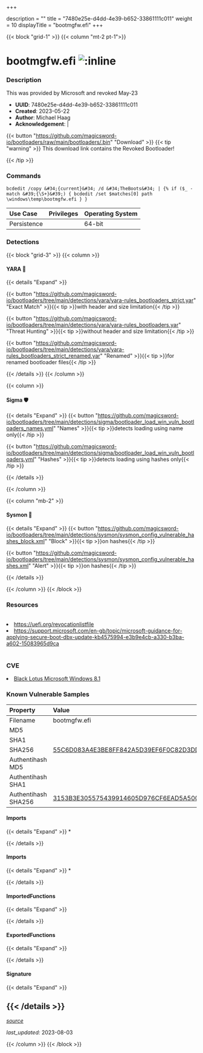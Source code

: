 +++

description = ""
title = "7480e25e-d4dd-4e39-b652-33861111c011"
weight = 10
displayTitle = "bootmgfw.efi"
+++


{{< block "grid-1" >}}
{{< column "mt-2 pt-1">}}


# bootmgfw.efi ![:inline](/images/twitter_verified.png) 


### Description

This was provided by Microsoft and revoked May-23
- **UUID**: 7480e25e-d4dd-4e39-b652-33861111c011
- **Created**: 2023-05-22
- **Author**: Michael Haag
- **Acknowledgement**:  | [](https://twitter.com/)

{{< button "https://github.com/magicsword-io/bootloaders/raw/main/bootloaders/.bin" "Download" >}}
{{< tip "warning" >}}
This download link contains the Revoked Bootloader!

{{< /tip >}}

### Commands

```
bcdedit /copy &#34;{current}&#34; /d &#34;TheBoots&#34; | {% if ($_ -match &#39;{\S+}&#39;) { bcdedit /set $matches[0] path \windows\temp\bootmgfw.efi } }
```


| Use Case | Privileges | Operating System | 
|:---- | ---- | ---- |
| Persistence |  | 64-bit |



### Detections


{{< block "grid-3" >}}
{{< column >}}
#### YARA 🏹
{{< details "Expand" >}}

{{< button "https://github.com/magicsword-io/bootloaders/tree/main/detections/yara/yara-rules_bootloaders_strict.yar" "Exact Match" >}}{{< tip >}}with header and size limitation{{< /tip >}} 

{{< button "https://github.com/magicsword-io/bootloaders/tree/main/detections/yara/yara-rules_bootloaders.yar" "Threat Hunting" >}}{{< tip >}}without header and size limitation{{< /tip >}} 

{{< button "https://github.com/magicsword-io/bootloaders/tree/main/detections/yara/yara-rules_bootloaders_strict_renamed.yar" "Renamed" >}}{{< tip >}}for renamed bootloader files{{< /tip >}} 


{{< /details >}}
{{< /column >}}



{{< column >}}

#### Sigma 🛡️
{{< details "Expand" >}}
{{< button "https://github.com/magicsword-io/bootloaders/tree/main/detections/sigma/bootloader_load_win_vuln_bootloaders_names.yml" "Names" >}}{{< tip >}}detects loading using name only{{< /tip >}} 


{{< button "https://github.com/magicsword-io/bootloaders/tree/main/detections/sigma/bootloader_load_win_vuln_bootloaders.yml" "Hashes" >}}{{< tip >}}detects loading using hashes only{{< /tip >}} 

{{< /details >}}

{{< /column >}}


{{< column "mb-2" >}}

#### Sysmon 🔎
{{< details "Expand" >}}
{{< button "https://github.com/magicsword-io/bootloaders/tree/main/detections/sysmon/sysmon_config_vulnerable_hashes_block.xml" "Block" >}}{{< tip >}}on hashes{{< /tip >}} 

{{< button "https://github.com/magicsword-io/bootloaders/tree/main/detections/sysmon/sysmon_config_vulnerable_hashes.xml" "Alert" >}}{{< tip >}}on hashes{{< /tip >}} 

{{< /details >}}

{{< /column >}}
{{< /block >}}


### Resources
<br>
<li><a href="https://uefi.org/revocationlistfile">https://uefi.org/revocationlistfile</a></li>
<li><a href="https://support.microsoft.com/en-gb/topic/microsoft-guidance-for-applying-secure-boot-dbx-update-kb4575994-e3b9e4cb-a330-b3ba-a602-15083965d9ca">https://support.microsoft.com/en-gb/topic/microsoft-guidance-for-applying-secure-boot-dbx-update-kb4575994-e3b9e4cb-a330-b3ba-a602-15083965d9ca</a></li>
<br>

### CVE

<li><a href="https://cve.mitre.org/cgi-bin/cvename.cgi?name=Black Lotus Microsoft Windows 8.1">Black Lotus Microsoft Windows 8.1</a></li>

### Known Vulnerable Samples

| Property           | Value |
|:-------------------|:------|
| Filename           | bootmgfw.efi |
| MD5                | [](https://www.virustotal.com/gui/file/) |
| SHA1               | [](https://www.virustotal.com/gui/file/) |
| SHA256             | [55C6D083A4E3BE8FF842A5D39EF6F0C82D3DD29FE377C7AEA920C7B419F660D8](https://www.virustotal.com/gui/file/55C6D083A4E3BE8FF842A5D39EF6F0C82D3DD29FE377C7AEA920C7B419F660D8) |
| Authentihash MD5   | [](https://www.virustotal.com/gui/search/authentihash%253A) |
| Authentihash SHA1  | [](https://www.virustotal.com/gui/search/authentihash%253A) |
| Authentihash SHA256| [3153B3E305575439914605D976CF6EAD5A500E54D0B6ABCDAAFCCED1BC47E04F](https://www.virustotal.com/gui/search/authentihash%253A3153B3E305575439914605D976CF6EAD5A500E54D0B6ABCDAAFCCED1BC47E04F) |


#### Imports
{{< details "Expand" >}}
* 

{{< /details >}}
#### Imports
{{< details "Expand" >}}
* 

{{< /details >}}
#### ImportedFunctions
{{< details "Expand" >}}

{{< /details >}}
#### ExportedFunctions
{{< details "Expand" >}}

{{< /details >}}

#### Signature
{{< details "Expand" >}}

{{< /details >}}
-----



[*source*](https://github.com/magicsword-io/bootloaders/tree/main/yaml/7480e25e-d4dd-4e39-b652-33861111c011.yaml)

*last_updated:* 2023-08-03








{{< /column >}}
{{< /block >}}
